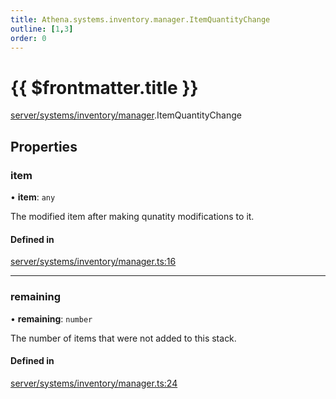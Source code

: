 ```yaml
---
title: Athena.systems.inventory.manager.ItemQuantityChange
outline: [1,3]
order: 0
---
```


# {{ $frontmatter.title }}


[server/systems/inventory/manager](../modules/server_systems_inventory_manager.md).ItemQuantityChange

## Properties

### item

• **item**: `any`

The modified item after making qunatity modifications to it.

#### Defined in

[server/systems/inventory/manager.ts:16](https://github.com/Stuyk/altv-athena/blob/fd05e62/src/core/server/systems/inventory/manager.ts#L16)

___

### remaining

• **remaining**: `number`

The number of items that were not added to this stack.

#### Defined in

[server/systems/inventory/manager.ts:24](https://github.com/Stuyk/altv-athena/blob/fd05e62/src/core/server/systems/inventory/manager.ts#L24)
